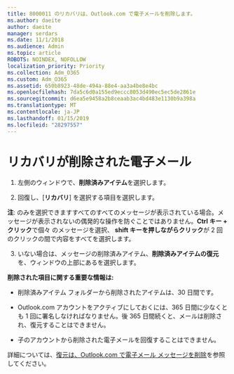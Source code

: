 ```yaml
---
title: 8000011 のリカバリは、Outlook.com で電子メールを削除します。
ms.author: daeite
author: daeite
manager: serdars
ms.date: 11/1/2018
ms.audience: Admin
ms.topic: article
ROBOTS: NOINDEX, NOFOLLOW
localization_priority: Priority
ms.collection: Adm_O365
ms.custom: Adm_O365
ms.assetid: 650b8923-48de-494a-88e4-aa3a4be8e4bc
ms.openlocfilehash: 7da5c6d0a155ed9eccc8053d490ec5ec5de2861e
ms.sourcegitcommit: d6ea5e9458a2b8ceaab3ac4bd483e1130b9a398a
ms.translationtype: MT
ms.contentlocale: ja-JP
ms.lasthandoff: 01/15/2019
ms.locfileid: "28297557"
---
```

# <a name="recover-deleted-email"></a>リカバリが削除された電子メール

1. 左側のウィンドウで、**削除済みアイテム**を選択します。 
    
2. 回復し、[**リカバリ**] を選択する項目を選択します。 
  
 **注**: のみを選択できますすべてのすべてのメッセージが表示されている場合。メッセージが表示されないの偶発的な操作を防ぐことではありません。**Ctrl キー + クリック**で個々 のメッセージを選択、 **shift キーを押しながらクリック**が 2 回のクリックの間で内容をすべてを選択します。 
    
3. いない場合は、メッセージの削除済みアイテム、**削除済みアイテムの復元**を、ウィンドウの上部にあるを選択します。 
    
 **削除された項目に関する重要な情報は:**
  
- 削除済みアイテム フォルダーから削除されたアイテムは、30 日間です。
    
- Outlook.com アカウントをアクティブにしておくには、365 日間に少なくとも 1 回に署名しなければなりません。後 365 日間続くと、メールは削除され、復元することはできません。
    
- 子のアカウントから削除された電子メールを回復することはできません。
    
詳細については、[復元は、Outlook.com で電子メール メッセージを削除](https://go.microsoft.com/fwlink/p/?linkid=873117)を参照してください。
  

